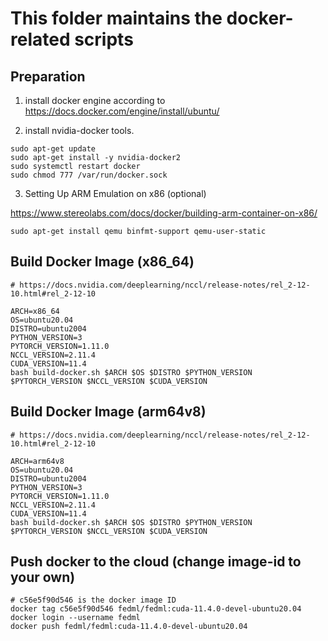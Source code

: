 # This folder maintains the docker-related scripts

## Preparation
1. install docker engine according to https://docs.docker.com/engine/install/ubuntu/

2. install nvidia-docker tools.
```
sudo apt-get update
sudo apt-get install -y nvidia-docker2
sudo systemctl restart docker
sudo chmod 777 /var/run/docker.sock

```

3. Setting Up ARM Emulation on x86 (optional)

https://www.stereolabs.com/docs/docker/building-arm-container-on-x86/

```
sudo apt-get install qemu binfmt-support qemu-user-static
```

## Build Docker Image (x86_64)
```
# https://docs.nvidia.com/deeplearning/nccl/release-notes/rel_2-12-10.html#rel_2-12-10

ARCH=x86_64
OS=ubuntu20.04
DISTRO=ubuntu2004
PYTHON_VERSION=3
PYTORCH_VERSION=1.11.0
NCCL_VERSION=2.11.4
CUDA_VERSION=11.4
bash build-docker.sh $ARCH $OS $DISTRO $PYTHON_VERSION $PYTORCH_VERSION $NCCL_VERSION $CUDA_VERSION
```

## Build Docker Image (arm64v8)
```
# https://docs.nvidia.com/deeplearning/nccl/release-notes/rel_2-12-10.html#rel_2-12-10

ARCH=arm64v8
OS=ubuntu20.04
DISTRO=ubuntu2004
PYTHON_VERSION=3
PYTORCH_VERSION=1.11.0
NCCL_VERSION=2.11.4
CUDA_VERSION=11.4
bash build-docker.sh $ARCH $OS $DISTRO $PYTHON_VERSION $PYTORCH_VERSION $NCCL_VERSION $CUDA_VERSION
```

## Push docker to the cloud (change image-id to your own)

```
# c56e5f90d546 is the docker image ID
docker tag c56e5f90d546 fedml/fedml:cuda-11.4.0-devel-ubuntu20.04
docker login --username fedml
docker push fedml/fedml:cuda-11.4.0-devel-ubuntu20.04
```
